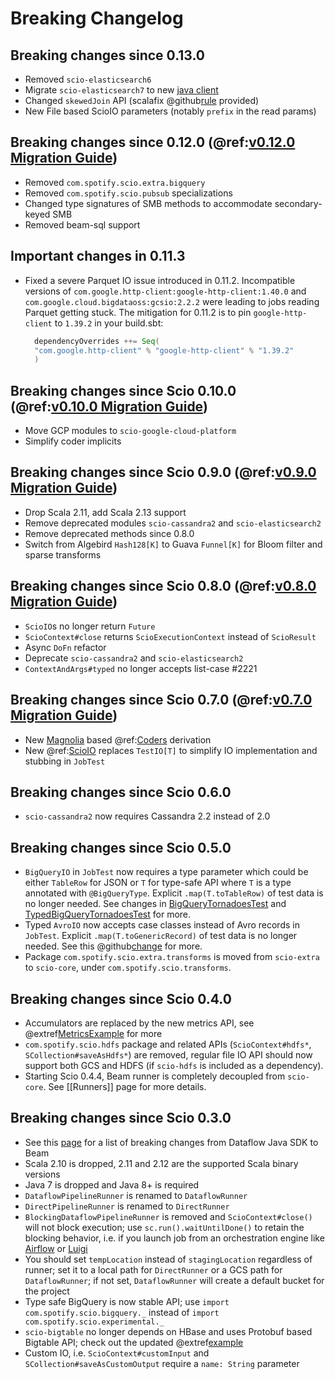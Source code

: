 # Breaking Changelog

## Breaking changes since 0.13.0
- Removed `scio-elasticsearch6`
- Migrate `scio-elasticsearch7` to new [java client](https://www.elastic.co/guide/en/elasticsearch/client/java-api-client/7.17/introduction.html)
- Changed `skewedJoin` API (scalafix @github[rule](scalafix/rules/src/main/scala/fix/v0_13_0/FixSkewedJoins.scala) provided)
- New File based ScioIO parameters (notably `prefix` in the read params)

## Breaking changes since 0.12.0 (@ref:[v0.12.0 Migration Guide](migrations/v0.12.0-Migration-Guide.md))
- Removed `com.spotify.scio.extra.bigquery`
- Removed `com.spotify.scio.pubsub` specializations
- Changed type signatures of SMB methods to accommodate secondary-keyed SMB
- Removed beam-sql support

## Important changes in 0.11.3
- Fixed a severe Parquet IO issue introduced in 0.11.2. Incompatible versions of `com.google.http-client:google-http-client:1.40.0` and `com.google.cloud.bigdataoss:gcsio:2.2.2` were leading to jobs reading Parquet getting stuck. The mitigation for 0.11.2 is to pin `google-http-client` to `1.39.2` in your build.sbt:
  ```scala
    dependencyOverrides ++= Seq(
    "com.google.http-client" % "google-http-client" % "1.39.2"
    )
  ```

## Breaking changes since Scio 0.10.0 (@ref:[v0.10.0 Migration Guide](migrations/v0.10.0-Migration-Guide.md))
- Move GCP modules to `scio-google-cloud-platform`
- Simplify coder implicits

## Breaking changes since Scio 0.9.0 (@ref:[v0.9.0 Migration Guide](migrations/v0.9.0-Migration-Guide.md))
- Drop Scala 2.11, add Scala 2.13 support
- Remove deprecated modules `scio-cassandra2` and `scio-elasticsearch2`
- Remove deprecated methods since 0.8.0
- Switch from Algebird `Hash128[K]` to Guava `Funnel[K]` for Bloom filter and sparse transforms

## Breaking changes since Scio 0.8.0 (@ref:[v0.8.0 Migration Guide](migrations/v0.8.0-Migration-Guide.md))
- `ScioIO`s no longer return `Future`
- `ScioContext#close` returns `ScioExecutionContext` instead of `ScioResult`
- Async `DoFn` refactor
- Deprecate `scio-cassandra2` and `scio-elasticsearch2`
- `ContextAndArgs#typed` no longer accepts list-case #2221

## Breaking changes since Scio 0.7.0 (@ref:[v0.7.0 Migration Guide](migrations/v0.7.0-Migration-Guide.md))

- New [Magnolia](https://github.com/softwaremill/magnolia) based @ref:[Coders](../internals/Coders.md) derivation
- New @ref:[ScioIO](../internals/ScioIO.md) replaces `TestIO[T]` to simplify IO implementation and stubbing in `JobTest`

## Breaking changes since Scio 0.6.0

- `scio-cassandra2` now requires Cassandra 2.2 instead of 2.0

## Breaking changes since Scio 0.5.0

- `BigQueryIO` in `JobTest` now requires a type parameter which could be either `TableRow` for JSON or `T` for type-safe API where `T` is a type annotated with `@BigQueryType`. Explicit `.map(T.toTableRow)` of test data is no longer needed. See changes in [BigQueryTornadoesTest](https://github.com/spotify/scio/commit/6ded455ba7506e619c484a05db5746cbee6d4dcd#diff-0d0a594c72b702523d4ad2e740253dcc) and [TypedBigQueryTornadoesTest](https://github.com/spotify/scio/commit/6ded455ba7506e619c484a05db5746cbee6d4dcd?diff=split#diff-0aae85e1d761a72c5ab1587fcc797b12) for more.
- Typed `AvroIO` now accepts case classes instead of Avro records in `JobTest`. Explicit `.map(T.toGenericRecord)` of test data is no longer needed. See this @github[change](19fee4716f71827ac4affbd23d753bc074c529b8) for more.
- Package `com.spotify.scio.extra.transforms` is moved from `scio-extra` to `scio-core`, under `com.spotify.scio.transforms`.

## Breaking changes since Scio 0.4.0

- Accumulators are replaced by the new metrics API, see @extref[MetricsExample](example:MetricsExample) for more
- `com.spotify.scio.hdfs` package and related APIs (`ScioContext#hdfs*`, `SCollection#saveAsHdfs*`) are removed, regular file IO API should now support both GCS and HDFS (if `scio-hdfs` is included as a dependency).
- Starting Scio 0.4.4, Beam runner is completely decoupled from `scio-core`. See [[Runners]] page for more details.

## Breaking changes since Scio 0.3.0

- See this [page](https://cloud.google.com/dataflow/release-notes/release-notes-java-2) for a list of breaking changes from Dataflow Java SDK to Beam
- Scala 2.10 is dropped, 2.11 and 2.12 are the supported Scala binary versions
- Java 7 is dropped and Java 8+ is required
- `DataflowPipelineRunner` is renamed to `DataflowRunner`
- `DirectPipelineRunner` is renamed to `DirectRunner`
- `BlockingDataflowPipelineRunner` is removed and `ScioContext#close()` will not block execution; use `sc.run().waitUntilDone()` to retain the blocking behavior, i.e. if you launch job from an orchestration engine like [Airflow](https://airflow.apache.org/) or [Luigi](https://github.com/spotify/luigi)
- You should set `tempLocation` instead of `stagingLocation` regardless of runner; set it to a local path for `DirectRunner` or a GCS path for `DataflowRunner`; if not set, `DataflowRunner` will create a default bucket for the project
- Type safe BigQuery is now stable API; use `import com.spotify.scio.bigquery._` instead of `import com.spotify.scio.experimental._`
- `scio-bigtable` no longer depends on HBase and uses Protobuf based Bigtable API; check out the updated @extref[example](example:BigtableExample)
- Custom IO, i.e. `ScioContext#customInput` and `SCollection#saveAsCustomOutput` require a `name: String` parameter
